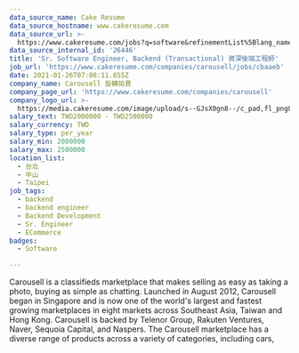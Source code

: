 ```yaml
---
data_source_name: Cake Resume
data_source_hostname: www.cakeresume.com
data_source_url: >-
  https://www.cakeresume.com/jobs?q=software&refinementList%5Blang_name%5D%5B0%5D=English&refinementList%5Bsalary_type%5D=per_year&range%5Bsalary_range%5D%5Bmin%5D=1000000&page=2
data_source_internal_id: '26446'
title: 'Sr. Software Engineer, Backend (Transactional) 資深後端工程師'
job_url: 'https://www.cakeresume.com/companies/carousell/jobs/cbaaeb'
date: 2021-01-26T07:08:11.855Z
company_name: Carousell 旋轉拍賣
company_page_url: 'https://www.cakeresume.com/companies/carousell'
company_logo_url: >-
  https://media.cakeresume.com/image/upload/s--GJsX0gn8--/c_pad,fl_png8,h_200,w_200/v1565956862/epaplsqwkax9tjzivjde.png
salary_text: TWD2000000 - TWD2500000
salary_currency: TWD
salary_type: per_year
salary_min: 2000000
salary_max: 2500000
location_list:
  - 台北
  - 中山
  - Taipei
job_tags:
  - backend
  - backend engineer
  - Backend Development
  - Sr. Engineer
  - ECommerce
badges:
  - Software

---
```


Carousell is a classifieds marketplace that makes selling as easy as taking a photo, buying as simple as chatting. Launched in August 2012, Carousell began in Singapore and is now one of the world's largest and fastest growing marketplaces in eight markets across Southeast Asia, Taiwan and Hong Kong. Carousell is backed by Telenor Group, Rakuten Ventures, Naver, Sequoia Capital, and Naspers. The Carousell marketplace has a diverse range of products across a variety of categories, including cars,